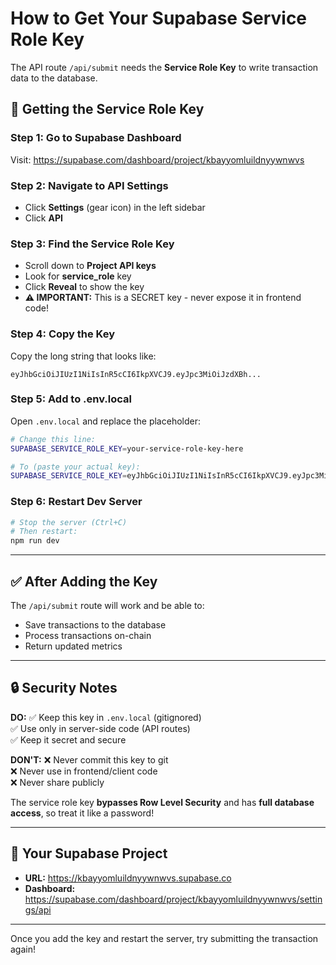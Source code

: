 # How to Get Your Supabase Service Role Key

The API route `/api/submit` needs the **Service Role Key** to write transaction data to the database.

## 🔑 Getting the Service Role Key

### Step 1: Go to Supabase Dashboard
Visit: https://supabase.com/dashboard/project/kbayyomluildnyywnwvs

### Step 2: Navigate to API Settings
- Click **Settings** (gear icon) in the left sidebar
- Click **API**

### Step 3: Find the Service Role Key
- Scroll down to **Project API keys**
- Look for **service_role** key
- Click **Reveal** to show the key
- **⚠️ IMPORTANT:** This is a SECRET key - never expose it in frontend code!

### Step 4: Copy the Key
Copy the long string that looks like:
```
eyJhbGciOiJIUzI1NiIsInR5cCI6IkpXVCJ9.eyJpc3MiOiJzdXBh...
```

### Step 5: Add to .env.local
Open `.env.local` and replace the placeholder:

```bash
# Change this line:
SUPABASE_SERVICE_ROLE_KEY=your-service-role-key-here

# To (paste your actual key):
SUPABASE_SERVICE_ROLE_KEY=eyJhbGciOiJIUzI1NiIsInR5cCI6IkpXVCJ9.eyJpc3MiOiJzdXBh...
```

### Step 6: Restart Dev Server
```bash
# Stop the server (Ctrl+C)
# Then restart:
npm run dev
```

---

## ✅ After Adding the Key

The `/api/submit` route will work and be able to:
- Save transactions to the database
- Process transactions on-chain
- Return updated metrics

---

## 🔒 Security Notes

**DO:**
✅ Keep this key in `.env.local` (gitignored)  
✅ Use only in server-side code (API routes)  
✅ Keep it secret and secure  

**DON'T:**
❌ Never commit this key to git  
❌ Never use in frontend/client code  
❌ Never share publicly  

The service role key **bypasses Row Level Security** and has **full database access**, so treat it like a password!

---

## 📍 Your Supabase Project

- **URL:** https://kbayyomluildnyywnwvs.supabase.co
- **Dashboard:** https://supabase.com/dashboard/project/kbayyomluildnyywnwvs/settings/api

---

Once you add the key and restart the server, try submitting the transaction again!


